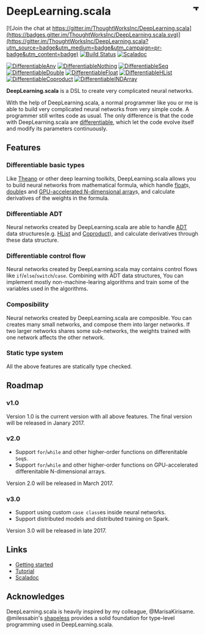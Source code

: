 # DeepLearning.scala  <a href="http://thoughtworks.com/"><img align="right" src="https://www.thoughtworks.com/imgs/tw-logo.png" title="ThoughtWorks" height="15"/></a>

[![Join the chat at https://gitter.im/ThoughtWorksInc/DeepLearning.scala](https://badges.gitter.im/ThoughtWorksInc/DeepLearning.scala.svg)](https://gitter.im/ThoughtWorksInc/DeepLearning.scala?utm_source=badge&utm_medium=badge&utm_campaign=pr-badge&utm_content=badge)
[![Build Status](https://travis-ci.org/ThoughtWorksInc/DeepLearning.scala.svg)](https://travis-ci.org/ThoughtWorksInc/DeepLearning.scala)
[![Scaladoc](https://javadoc.io/badge/com.thoughtworks.deeplearning/unidoc_2.11.svg?label=scaladoc)](https://javadoc.io/page/com.thoughtworks.deeplearning/unidoc_2.11/latest/com/thoughtworks/deeplearning/package.html)

[![DifferentiableAny](https://index.scala-lang.org/thoughtworksinc/deeplearning.scala/differentiableany/latest.svg)](https://index.scala-lang.org/thoughtworksinc/deeplearning.scala/differentiableany)
[![DifferentiableNothing](https://index.scala-lang.org/thoughtworksinc/deeplearning.scala/differentiablenothing/latest.svg)](https://index.scala-lang.org/thoughtworksinc/deeplearning.scala/differentiablenothing)
[![DifferentiableSeq](https://index.scala-lang.org/thoughtworksinc/deeplearning.scala/differentiableseq/latest.svg)](https://index.scala-lang.org/thoughtworksinc/deeplearning.scala/differentiableseq)
[![DifferentiableDouble](https://index.scala-lang.org/thoughtworksinc/deeplearning.scala/differentiabledouble/latest.svg)](https://index.scala-lang.org/thoughtworksinc/deeplearning.scala/differentiabledouble)
[![DifferentiableFloat](https://index.scala-lang.org/thoughtworksinc/deeplearning.scala/differentiablefloat/latest.svg)](https://index.scala-lang.org/thoughtworksinc/deeplearning.scala/differentiablefloat)
[![DifferentiableHList](https://index.scala-lang.org/thoughtworksinc/deeplearning.scala/differentiablehlist/latest.svg)](https://index.scala-lang.org/thoughtworksinc/deeplearning.scala/differentiablehlist)
[![DifferentiableCoproduct](https://index.scala-lang.org/thoughtworksinc/deeplearning.scala/differentiablecoproduct/latest.svg)](https://index.scala-lang.org/thoughtworksinc/deeplearning.scala/differentiablecoproduct)
[![DifferentiableINDArray](https://index.scala-lang.org/thoughtworksinc/deeplearning.scala/differentiableindarray/latest.svg)](https://index.scala-lang.org/thoughtworksinc/deeplearning.scala/differentiableindarray)

**DeepLearning.scala** is a DSL to create very complicated neural networks.

With the help of DeepLearning.scala, a normal programmer like you or me is able to build very complicated neural networks from very simple code. A programmer still writes code as usual. The only difference is that the code with DeepLearning.scala are [differentiable](https://colah.github.io/posts/2015-09-NN-Types-FP/), which let the code evolve itself and modify its parameters continuously.

## Features

### Differentiable basic types

Like [Theano](http://deeplearning.net/software/theano/) or other deep learning toolkits, DeepLearning.scala allows you to build neural networks from mathematical formula, which handle [float](https://javadoc.io/page/com.thoughtworks.deeplearning/unidoc_2.11/latest/com/thoughtworks/deeplearning/DifferentiableFloat$.html)s, [double](https://javadoc.io/page/com.thoughtworks.deeplearning/unidoc_2.11/latest/com/thoughtworks/deeplearning/DifferentiableDouble$.html)s and [GPU-accelerated N-dimensional array](https://javadoc.io/page/com.thoughtworks.deeplearning/unidoc_2.11/latest/com/thoughtworks/deeplearning/DifferentiableINDArray$.html)s, and calculate derivatives of the weights in the formula.

### Differentiable ADT

Neural networks created by DeepLearning.scala are able to handle [ADT](https://en.wikipedia.org/wiki/Algebraic_data_type) data structures(e.g. [HList](https://javadoc.io/page/com.thoughtworks.deeplearning/unidoc_2.11/latest/com/thoughtworks/deeplearning/DifferentiableHList$.html) and [Coproduct](https://javadoc.io/page/com.thoughtworks.deeplearning/unidoc_2.11/latest/com/thoughtworks/deeplearning/DifferentiableCoproduct$.html)), and calculate derivatives through these data structure.

### Differentiable control flow

Neural networks created by DeepLearning.scala may contains control flows like `if`/`else`/`switch`/`case`. Combining with ADT data structures, You can implement mostly non-machine-learing algorithms and train some of the variables used in the algorithms.

### Composibility

Neural networks created by DeepLearning.scala are composible. You can creates many small networks, and compose them into larger networks. If two larger networks shares some sub-networks, the weights trained with one network affects the other network.

### Static type system

All the above features are statically type checked.

## Roadmap

### v1.0

Version 1.0 is the current version with all above features. The final version will be released in Janary 2017.

### v2.0

* Support `for`/`while` and other higher-order functions on differenitable `Seq`s.
* Support `for`/`while` and other higher-order functions on GPU-accelerated differenitable N-dimensional arrays.

Version 2.0 will be released in March 2017.

### v3.0

* Support using custom `case class`es inside neural networks.
* Support distributed models and distributed training on Spark.

Version 3.0 will be released in late 2017.

## Links

* [Getting started](https://github.com/ThoughtWorksInc/implicit-dependent-type/wiki/Getting-Started)
* [Tutorial](https://github.com/ThoughtWorksInc/implicit-dependent-type/wiki/Home)
* [Scaladoc](https://javadoc.io/page/com.thoughtworks.deeplearning/unidoc_2.11/latest/com/thoughtworks/deeplearning/package.html)

## Acknowledges

DeepLearning.scala is heavily inspired by my colleague, @MarisaKirisame. @milessabin's [shapeless](https://github.com/milessabin/shapeless) provides a solid foundation for type-level programming used in DeepLearning.scala.
